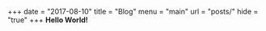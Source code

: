 +++
date = "2017-08-10"
title = "Blog"
menu = "main"
url = "posts/"
hide = "true"
+++
**Hello World!**